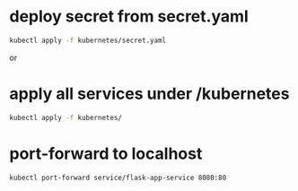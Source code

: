 # deploy secret from secret.yaml
```bash
kubectl apply -f kubernetes/secret.yaml
```

or 

# apply all services under /kubernetes
```bash
kubectl apply -f kubernetes/
```

# port-forward to localhost
```bash
kubectl port-forward service/flask-app-service 8080:80
```

